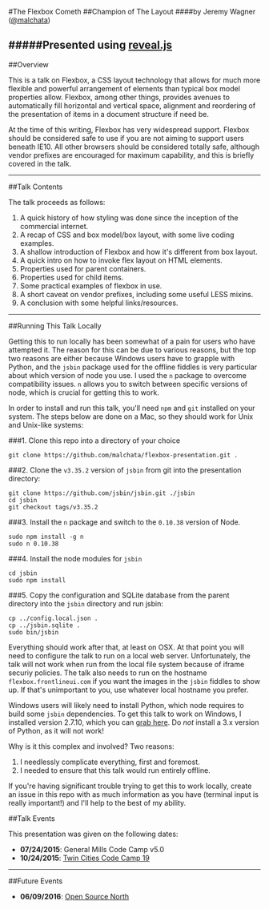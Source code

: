 #The Flexbox Cometh
##Champion of The Layout
####by Jeremy Wagner ([@malchata](http://twitter.com/malchata))

#####Presented using [reveal.js](http://lab.hakim.se/reveal-js)
---

##Overview

This is a talk on Flexbox, a CSS layout technology that allows for much more flexible and powerful arrangement of elements than typical box model properties allow. Flexbox, among other things, provides avenues to automatically fill horizontal and vertical space, alignment and reordering of the presentation of items in a document structure if need be.

At the time of this writing, Flexbox has very widespread support. Flexbox should be considered safe to use if you are not aiming to support users beneath IE10. All other browsers should be considered totally safe, although vendor prefixes are encouraged for maximum capability, and this is briefly covered in the talk.

---

##Talk Contents

The talk proceeds as follows:

1. A quick history of how styling was done since the inception of the commercial internet.
2. A recap of CSS and box model/box layout, with some live coding examples.
3. A shallow introduction of Flexbox and how it's different from box layout.
4. A quick intro on how to invoke flex layout on HTML elements.
5. Properties used for parent containers.
6. Properties used for child items.
7. Some practical examples of flexbox in use.
8. A short caveat on vendor prefixes, including some useful LESS mixins.
9. A conclusion with some helpful links/resources.

---

##Running This Talk Locally

Getting this to run locally has been somewhat of a pain for users who have attempted it. The reason for this can be due to various reasons, but the top two reasons are either because Windows users have to grapple with Python, and the `jsbin` package used for the offline fiddles is very particular about which version of node you use. I used the `n` package to overcome compatibility issues. `n` allows you to switch between specific versions of node, which is crucial for getting this to work.

In order to install and run this talk, you'll need `npm` and `git` installed on your system. The steps below are done on a Mac, so they should work for Unix and Unix-like systems:

###1. Clone this repo into a directory of your choice
```
git clone https://github.com/malchata/flexbox-presentation.git .
```

###2. Clone the `v3.35.2` version of `jsbin` from git into the presentation directory:
```
git clone https://github.com/jsbin/jsbin.git ./jsbin
cd jsbin
git checkout tags/v3.35.2
```

###3. Install the `n` package and switch to the `0.10.38` version of Node.
```
sudo npm install -g n
sudo n 0.10.38
```

###4. Install the node modules for `jsbin`
```
cd jsbin
sudo npm install
```

###5. Copy the configuration and SQLite database from the parent directory into the `jsbin` directory and run jsbin:
```
cp ../config.local.json .
cp ../jsbin.sqlite .
sudo bin/jsbin
```

Everything should work after that, at least on OSX. At that point you will need to configure the talk to run on a local web server. Unfortunately, the talk will not work when run from the local file system because of iframe securiy policies. The talk also needs to run on the hostname `flexbox.frontlineui.com` if you want the images in the `jsbin` fiddles to show up. If that's unimportant to you, use whatever local hostname you prefer.

Windows users will likely need to install Python, which node requires to build some `jsbin` dependencies. To get this talk to work on Windows, I installed version 2.7.10, which you can [grab here](https://www.python.org/downloads/release/python-2710). Do *not* install a 3.x version of Python, as it will not work!

Why is it this complex and involved? Two reasons:

1. I needlessly complicate everything, first and foremost.
2. I needed to ensure that this talk would run entirely offline.

If you're having significant trouble trying to get this to work locally, create an issue in this repo with as much information as you have (terminal input is really important!) and I'll help to the best of my ability.

##Talk Events

This presentation was given on the following dates:

- **07/24/2015**: General Mills Code Camp v5.0
- **10/24/2015**: [Twin Cities Code Camp 19](http://www.twincitiescodecamp.com)

---

##Future Events

- **06/09/2016**: [Open Source North](http://opensourcenorth.com)